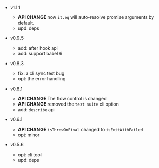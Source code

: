 - v1.1.1

  - **API CHANGE** now `it.eq` will auto-resolve promise arguments by default.
  - upd: deps

- v0.9.5

  - add: after hook api
  - add: support babel 6

- v0.8.3

  - fix: a cli sync test bug
  - opt: the error handling

- v0.8.1

  - **API CHANGE** The flow control is changed
  - **API CHANGE** removed the `test suite` cli option
  - add: `describe` api

- v0.6.1

  - **API CHANGE** `isThrowOnFinal` changed to `isExitWithFailed`
  - opt: minor

- v0.5.6

  - opt: cli tool
  - upd: deps

